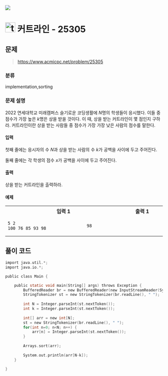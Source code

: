 <img src="https://j7b205.p.ssafy.io/assets/header/markdown_header.png" />

# <img src="https://static.solved.ac/tier_small/4.svg" alt="tier" height="32px" /> 커트라인 - 25305 

## 문제

> https://www.acmicpc.net/problem/25305

### 분류

implementation,sorting

### 문제 설명

2022 연세대학교 미래캠퍼스 슬기로운 코딩생활에 $N$명의 학생들이 응시했다.
이들 중 점수가 가장 높은 $k$명은 상을 받을 것이다. 이 때, 상을 받는 커트라인이 몇 점인지 구하라.
커트라인이란 상을 받는 사람들 중 점수가 가장 가장 낮은 사람의 점수를 말한다.



#### 입력

첫째 줄에는 응시자의 수 $N$과 상을 받는 사람의 수 $k$가 공백을 사이에 두고 주어진다.

둘째 줄에는 각 학생의 점수 $x$가 공백을 사이에 두고 주어진다.



#### 출력

상을 받는 커트라인을 출력하라.



#### 예제

<table><tr><th><img width=120/>입력 1<img width=120/></th><th><img width=120/>출력 1<img width=120/></th></tr><tr><td>

```
5 2
100 76 85 93 98
```
</td><td>

```
98
```
</td></tr></table>


####

## 풀이 코드

```c
import java.util.*;
import java.io.*;

public class Main {

	public static void main(String[] args) throws Exception {
		BufferedReader br = new BufferedReader(new InputStreamReader(System.in));
		StringTokenizer st = new StringTokenizer(br.readLine(), " ");
		
		int N = Integer.parseInt(st.nextToken());
		int k = Integer.parseInt(st.nextToken());
		
		int[] arr = new int[N];
		st = new StringTokenizer(br.readLine(), " ");
		for(int n=0; n<N; n++) {
			arr[n] = Integer.parseInt(st.nextToken());
		}
		
		Arrays.sort(arr);
		
		System.out.println(arr[N-k]);
	}

}

```

